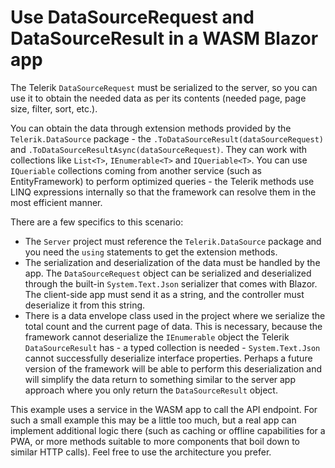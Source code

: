 # Use DataSourceRequest and DataSourceResult in a WASM Blazor app

The Telerik `DataSourceRequest` must be serialized to the server, so you can use it to obtain the needed data as per its contents (needed page, page size, filter, sort, etc.).

You can obtain the data through extension methods provided by the `Telerik.DataSource` package - the `.ToDataSourceResult(dataSourceRequest)` and `.ToDataSourceResultAsync(dataSourceRequest)`. They can work with collections like `List<T>`, `IEnumerable<T>` and `IQueriable<T>`. You can use `IQueriable` collections coming from another service (such as EntityFramework) to perform optimized queries - the Telerik methods use LINQ expressions internally so that the framework can resolve them in the most efficient manner.

There are a few specifics to this scenario:

* The `Server` project must reference the `Telerik.DataSource` package and you need the `using` statements to get the extension methods.
* The serialization and deserialization of the data must be handled by the app. The `DataSourceRequest` object can be serialized and deserialized through the built-in `System.Text.Json` serializer that comes with Blazor. The client-side app must send it as a string, and the controller must deserialize it from this string.
* There is a data envelope class used in the project where we serialize the total count and the current page of data. This is necessary, because the framework cannot deserialize the `IEnumerable` object the Telerik `DataSourceResult` has - a typed collection is needed - `System.Text.Json` cannot successfully deserialize interface properties. Perhaps a future version of the framework will be able to perform this deserialization and will simplify the data return to something similar to the server app approach where you only return the `DataSourceResult` object.

This example uses a service in the WASM app to call the API endpoint. For such a small example this may be a little too much, but a real app can implement additional logic there (such as caching or offline capabilities for a PWA, or more methods suitable to more components that boil down to similar HTTP calls). Feel free to use the architecture you prefer.